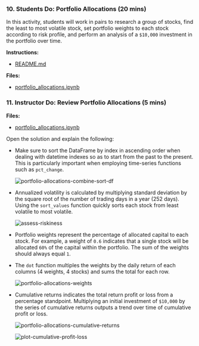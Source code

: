 ### 10. Students Do: Portfolio Allocations (20 mins)

In this activity, students will work in pairs to research a group of stocks, find the least to most volatile stock, set portfolio weights to each stock according to risk profile, and perform an analysis of a `$10,000` investment in the portfolio over time. 

**Instructions:**

* [README.md](Activities/13-Stu_Portfolio_Returns/README.md)

**Files:**

* [portfolio_allocations.ipynb](Activities/13-Stu_Portfolio_Returns/Unsolved/portfolio_allocations.ipynb)

### 11. Instructor Do: Review Portfolio Allocations (5 mins)

**Files:**

* [portfolio_allocations.ipynb](Activities/13-Stu_Portfolio_Returns/Solved/portfolio_allocations.ipynb)

Open the solution and explain the following:

* Make sure to sort the DataFrame by index in ascending order when dealing with datetime indexes so as to start from the past to the present. This is particularly important when employing time-series functions such as `pct_change`.

  ![portfolio-allocations-combine-sort-df](Images/portfolio-allocations-combine-sort-df.png)

* Annualized volatility is calculated by multiplying standard deviation by the square root of the number of trading days in a year (252 days). Using the `sort_values` function quickly sorts each stock from least volatile to most volatile.

  ![assess-riskiness](Images/assess-riskiness.png)

* Portfolio weights represent the percentage of allocated capital to each stock. For example, a weight of `0.6` indicates that a single stock will be allocated `60%` of the capital within the portfolio. The sum of the weights should always equal `1`.

* The `dot` function multiples the weights by the daily return of each columns (4 weights, 4 stocks) and sums the total for each row.

  ![portfolio-allocations-weights](Images/portfolio-allocations-weights.png)

* Cumulative returns indicates the total return profit or loss from a percentage standpoint. Multiplying an initial investment of `$10,000` by the series of cumulative returns outputs a trend over time of cumulative profit or loss.

  ![portfolio-allocations-cumulative-returns](Images/portfolio-allocations-cumulative-returns.png)

  ![plot-cumulative-profit-loss](Images/plot-cumulative-profit-loss.png)